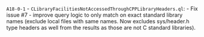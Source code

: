 `A18-0-1` - `CLibraryFacilitiesNotAccessedThroughCPPLibraryHeaders.ql`:
    - Fix issue #7 - improve query logic to only match on exact standard library names (exclude local files with same names. Now excludes sys/header.h type headers as well from the results as those are not C standard libraries).